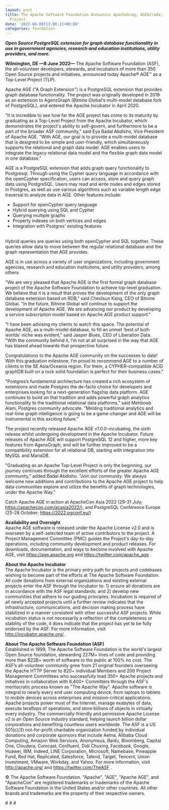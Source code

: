 ```yaml
---
layout: post
title: The Apache Software Foundation Announces Apache&reg; AGE&trade; as a Top-Level
  Project
date: '2022-06-08T13:00:21+00:00'
categories: foundation
---
```

<p><b><i>Open Source PostgreSQL extension for graph database functionality in use in government agencies, research and education institutions, utility providers, and more.</i></b></p><p><b>Wilmington, DE —8 June 2022— </b>The Apache Software Foundation (ASF), the all-volunteer developers, stewards, and incubators of more than 350 Open Source projects and initiatives, announced today Apache® AGE™ as a Top-Level Project (TLP).</p><p>Apache AGE ("A Graph Extension") is a PostgreSQL extension that provides graph database functionality. The project was originally developed in 2019 as an extension to AgensGraph (Bitnine Global's multi-model database fork of PostgreSQL), and entered the Apache Incubator in April 2020.</p><p>"It is incredible to see how far the AGE project has come to its maturity by graduating as a Top-Level Project from the Apache Incubator, which demonstrates the project's ability to self-govern, and furthermore to be a part of the broader ASF community," said Eya Badal Abdisho, Vice President of Apache AGE. "With AGE, our goal is to provide a multi-model database that is designed to be simple and user-friendly, which simultaneously supports the relational and graph data model. AGE enables users to integrate the legacy relational data model and the flexible graph data model in one database."</p><p>AGE is a PostgreSQL extension that adds graph query functionality to Postgresql. Through using the Cypher query language in accordance with the openCypher specification, users can access, store and query graph data using PostgreSQL. Users may read and write nodes and edges stored in Postgres, as well as use various algorithms such as variable length edge traversal to analyze data in AGE. Other features include:</p><ul><li>Support for openCypher query language</li><li>Hybrid querying using SQL and Cypher</li><li>Querying multiple graphs</li><li>Property indexes on both vertices and edges</li><li>Integration with Postgres' existing features</li></ul><p><br>Hybrid queries are queries using both openCypher and SQL together. These queries allow data to move between the regular relational database and the graph representation that AGE provides.<br></p><p>AGE is in use across a variety of user organizations, including government agencies, research and education institutions, and utility providers, among others.</p><p>"We are very pleased that Apache AGE is the first formal graph database project of the Apache Software Foundation to achieve top-level graduation. We believe that it is a result that proves the development of the only graph database extension based on RDB," said Cheolsun Kang, CEO of Bitnine Global. "In the future, Bitnine Global will continue to support the development of Apache AGE. We are advancing our product by developing a service subscription model based on Apache AGE product support."</p><p>"I have been advising my clients to watch this space. The potential of Apache AGE, as a multi-model database, to fill an unmet ‘best of both worlds’ niche was evident," said Jasper Blues, CEO of Liberation Data. "With the community behind it, I’m not at all surprised in the way that AGE has blazed ahead towards that prospective future.</p><p>Congratulations to the Apache AGE community on the successes to date! With this graduation milestone, I’m proud to recommend AGE to a number of clients in the SE Asia/Oceania region. For them, a CYPHER-compatible ACID graphDB built on a rock solid foundation is perfect for their business cases."</p><p>"Postgres’s fundamental architecture has created a rich ecosystem of extensions and made Postgres the de-facto choice for developers and enterprises looking for a next-generation flagship data platform. AGE continues to build on that tradition and adds powerful graph analytics functionality to the traditional relational data platforms," said Mehboob Alam, Postgres community advocate. "Melding traditional analytics and real-time graph intelligence is going to be a game-changer and AGE will be instrumental in this exciting future."</p><p>The project recently released Apache AGE v1.0.0-incubating, the sixth release whilst undergoing development in the Apache Incubator. Future releases of Apache AGE will support PostgreSQL 12 and higher, more key features from AgensGraph, and will be further improved to be a compatibility extension for all relational DB, starting with integration into MySQL and MariaDB.</p><p>"Graduating as an Apache Top-Level Project is only the beginning, our journey continues through the excellent efforts of the greater Apache AGE community," added Badal Abdisho. "Join our community. We always welcome new additions and contributions to the Apache AGE project to help data communities explore and utilize the benefits of graph technologies, under the Apache Way."</p><p>Catch Apache AGE in action at ApacheCon Asia 2022 (29-31 July; <a href="https://apachecon.com/acasia2022/" target="_blank">https://apachecon.com/acasia2022/</a>), and PostgreSQL Conference Europe (25-28 October; <a href="https://2022.pgconf.eu/" target="_blank">https://2022.pgconf.eu/</a>)</p><p><b>Availability and Oversight<br></b>Apache AGE software is released under the Apache License v2.0 and is overseen by a self-selected team of active contributors to the project. A Project Management Committee (PMC) guides the Project's day-to-day operations, including community development and product releases. For downloads, documentation, and ways to become involved with Apache AGE, visit <a href="https://age.apache.org" target="_blank" style="background-color: rgb(255, 255, 255);">https://age.apache.org</a> and <a href="https://twitter.com/apache_age" target="_blank" style="background-color: rgb(255, 255, 255);">https://twitter.com/apache_age</a> .</p><p><b>About the Apache Incubator<br></b>The Apache Incubator is the primary entry path for projects and codebases wishing to become part of the efforts at The Apache Software Foundation. All code donations from external organizations and existing external projects enter the ASF through the Incubator to: 1) ensure all donations are in accordance with the ASF legal standards; and 2) develop new communities that adhere to our guiding principles. Incubation is required of all newly accepted projects until a further review indicates that the infrastructure, communications, and decision making process have stabilized in a manner consistent with other successful ASF projects. While incubation status is not necessarily a reflection of the completeness or stability of the code, it does indicate that the project has yet to be fully endorsed by the ASF. For more information, visit <a href="http://incubator.apache.org/" target="_blank" style="background-color: rgb(255, 255, 255);">http://incubator.apache.org/</a><a href="http://incubator.apache.org/" target="_blank" style="background-color: rgb(255, 255, 255);"></a>&nbsp;.&nbsp;</p><p><b>About The Apache Software Foundation (ASF)<br></b>Established in 1999, The Apache Software Foundation is the world's largest Open Source foundation, stewarding 227M+ lines of code and providing more than $22B+ worth of software to the public at 100% no cost. The ASF’s all-volunteer community grew from 21 original founders overseeing the Apache HTTP Server to 820+ individual Members and 200 Project Management Committees who successfully lead 350+ Apache projects and initiatives in collaboration with 8,400+ Committers through the ASF's meritocratic process known as "The Apache Way". Apache software is integral to nearly every end user computing device, from laptops to tablets to mobile devices across enterprises and mission-critical applications. Apache projects power most of the Internet, manage exabytes of data, execute teraflops of operations, and store billions of objects in virtually every industry. The commercially-friendly and permissive Apache License v2 is an Open Source industry standard, helping launch billion dollar corporations and benefiting countless users worldwide. The ASF is a US 501(c)(3) not-for-profit charitable organization funded by individual donations and corporate sponsors that include Aetna, Alibaba Cloud Computing, Amazon Web Services, Anonymous, Baidu, Bloomberg, Capital One, Cloudera, Comcast, Confluent, Didi Chuxing, Facebook, Google, Huawei, IBM, Indeed, LINE Corporation, Microsoft, Namebase, Pineapple Fund, Red Hat, Replicated, Salesforce, Talend, Target, Tencent, Union Investment, VMware, Workday, and Yahoo. For more information, visit <a href="http://apache.org/" target="_blank" style="background-color: rgb(255, 255, 255);">http://apache.org/</a> and <a href="https://twitter.com/TheASF" target="_blank" style="background-color: rgb(255, 255, 255);">https://twitter.com/TheASF</a><a href="https://twitter.com/TheASF" target="_blank" style="background-color: rgb(255, 255, 255);"></a>&nbsp;.&nbsp;</p><p>© The Apache Software Foundation. "Apache", "AGE", "Apache AGE", and "ApacheCon" are registered trademarks or trademarks of the Apache Software Foundation in the United States and/or other countries. All other brands and trademarks are the property of their respective owners.</p><p># # #</p>
